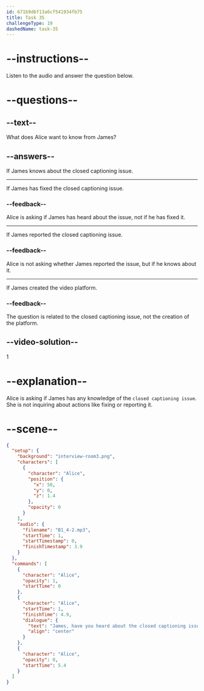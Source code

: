 ```yaml
---
id: 671b9d6f13a6cf541934fb75
title: Task 35
challengeType: 19
dashedName: task-35
---
```


<!-- (Audio) Alice: James, have you heard about the closed captioning issue on our video platform? -->

# --instructions--

Listen to the audio and answer the question below.

# --questions--

## --text--

What does Alice want to know from James?

## --answers--

If James knows about the closed captioning issue.

---

If James has fixed the closed captioning issue.

### --feedback--

Alice is asking if James has heard about the issue, not if he has fixed it.

---

If James reported the closed captioning issue.

### --feedback--

Alice is not asking whether James reported the issue, but if he knows about it.

---

If James created the video platform.

### --feedback--

The question is related to the closed captioning issue, not the creation of the platform.

## --video-solution--

1

# --explanation--

Alice is asking if James has any knowledge of the `closed captioning issue`. She is not inquiring about actions like fixing or reporting it.

# --scene--

```json
{
  "setup": {
    "background": "interview-room3.png",
    "characters": [
      {
        "character": "Alice",
        "position": {
          "x": 50,
          "y": 0,
          "z": 1.4
        },
        "opacity": 0
      }
    ],
    "audio": {
      "filename": "B1_4-2.mp3",
      "startTime": 1,
      "startTimestamp": 0,
      "finishTimestamp": 3.9
    }
  },
  "commands": [
    {
      "character": "Alice",
      "opacity": 1,
      "startTime": 0
    },
    {
      "character": "Alice",
      "startTime": 1,
      "finishTime": 4.9,
      "dialogue": {
        "text": "James, have you heard about the closed captioning issue on our video platform?",
        "align": "center"
      }
    },
    {
      "character": "Alice",
      "opacity": 0,
      "startTime": 5.4
    }
  ]
}
```
